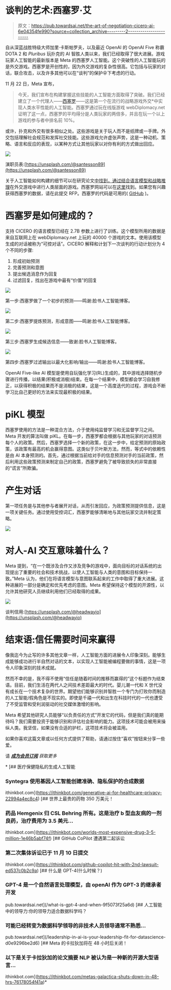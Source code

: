 # 谈判的艺术:西塞罗·艾

> 原文：<https://pub.towardsai.net/the-art-of-negotiation-cicero-ai-6e04354fe990?source=collection_archive---------2----------------------->

自从深蓝战胜特级大师加里·卡斯帕罗夫，以及最近 OpenAI 的 OpenAI Five 称霸 DOTA 2 和 *Pluribus* 玩扑克的 AI 智胜人类以来，我们已经取得了很大进展。游戏玩家人工智能的最新版本是 Meta 的西塞罗人工智能。这个突破性的人工智能玩的是外交游戏。西塞罗是开创性的，因为外交游戏的复杂性很高。它包括与玩家的对话，联合攻击，以及许多其他可以在“谈判”的保护伞下考虑的行动。

11 月 22 日，Meta 宣布，

> 今天，我们宣布在构建掌握这些技能的人工智能方面取得了突破。我们已经建立了一个代理人——[西塞罗](https://ai.facebook.com/research/cicero/)——这是第一个在流行的战略游戏外交*中实现人类水平性能的人工智能。西塞罗通过玩在线版游戏 webDiplomacy.net 证明了这一点，西塞罗的平均得分是人类玩家的两倍多，并且在玩一个以上游戏的参与者中排名前 10%。

或许，扑克和外交有很多相似之处。这些游戏是关于玩人而不是纸牌或一手牌。外交包括理解社会规范和发挥社交技能。这些游戏允许虚张声势，这是一种动机、策略、语言和反应的表现，以某种方式让其他玩家以对你有利的方式做出回应。

![](img/6eaa8d45face89d94df7b74a9c43f515.png)

演职员表:[https://unsplash.com/@santesson89](https://unsplash.com/@santesson89)

关于人工智能如何构建的细节可以在研究论文[中找到，通过结合语言模型和战略推理](https://www.science.org/doi/10.1126/science.ade9097)在外交游戏中进行人类层面的游戏。西塞罗网站可以在[这里](https://ai.facebook.com/research/cicero/diplomacy/)找到。如果您有兴趣获得西塞罗的数据，请在此提交 RFP。西塞罗的代码是可用的( [GitHub](https://github.com/facebookresearch/diplomacy_cicero?fbclid=IwAR1FDGEhhA1KU8PUZVGquThANbEGRtRefnzyxyiBSfv89YKo4TXfQoitxXo) )。

# 西塞罗是如何建成的？

支持 CICERO 的语言模型已经在 2.7B 参数上进行了训练。这个模型所用的数据是来自互联网上在 webDiplomacy.net 上玩的 40000 个游戏的文本。使用该模型生成的对话被称为“可控对话”。CICERO 解释和计划下一次谈判的行动计划分为 4 个不同的步骤:

1.  形成初始预测
2.  完善预测和意图
3.  提出候选消息作为回复
4.  过滤回复，找出在游戏中最有“价值”的回复

![](img/712c7db3671a14e39854a8a9dceab533.png)

第一步:西塞罗做了一个初步的预测——鸣谢:脸书人工智能博客。

![](img/38548afedbca15bfc6c5f7d62e210cf2.png)

第二步:西塞罗提炼预测，形成意图——鸣谢:脸书人工智能博客。

![](img/29304b2701a3f9a0d99339404602b148.png)

第三步:西塞罗生成候选信息——致谢:脸书人工智能博客。

![](img/ee87b91d8619212edda1ff86082d14e6.png)

第四步:西塞罗过滤输出以最大化影响/输出——鸣谢:脸书人工智能博客。

OpenAI Five-like AI 模型是使用自玩强化学习(RL)生成的，其中游戏选择随机步骤进行传播，以结果(积极或消极)结束。在每一个结果中，模型都会学习自我修正，以获得积极的结果而不是消极的结果，这是一个高度迭代的过程，游戏会不断学习比自己更好的方法来实现最积极的结果。

# piKL 模型

西塞罗使用的方法是一种混合方法，介于使用纯监督学习和无监督学习之间。Meta 开发的算法叫做 piKL。在每一步，西塞罗都会根据与其他玩家的对话预测每个人的政策。然后，西塞罗选择一个新的政策，在这一步中，给定预测的原始政策，该政策有最高的机会赢得意图。这类似于贝叶斯方法，然而，等式中的依赖性是由 AI 本身预测的。首先，通过根据当前给对手的信息预测对手的当前政策，然后利用这些政策预测来制定自己的政策，西塞罗避免了被导致损失的非常直接的“谎言”所欺骗。

# 产生对话

第一项任务是与其他参与者展开对话，从而引发回应，为政策预测提供信息，这是一项关键任务。通过使用受控词汇，西塞罗能够清晰地与其他玩家交流并制定策略。

![](img/f480b737432fe9336a8b9ebc7d5db659.png)

# 对人-AI 交互意味着什么？

Meta 提到，“在一个既涉及合作又涉及竞争的游戏中，面向目标的对话系统的出现提出了重要的社会和技术挑战，以使人工智能与人类的意图和目标保持一致。”Meta 认为，他们在将语言模型与意图联系起来的工作中取得了重大进展。这种进展的一部分是确定和优先考虑的意图。Meta 希望保持这个模型的开源性，以允许其他研究人员继续利用他们已经取得的成果。

![](img/38842dcfc3a36a3748a28aa6ff3dc982.png)

谈判信用:[https://unsplash.com/@headwayio](https://unsplash.com/@headwayio)

# 结束语:信任需要时间来赢得

像我迄今为止写的许多其他文章一样，人工智能方面的进展令人印象深刻。能够生成能够成功进行半自然对话的文本，以实现人工智能被编程要做的事情，这是一项令人印象深刻的技术成就。

然而不幸的是，我不得不使用“信任是随着时间的推移而赢得的”这个标题作为结束语。目前，我们生活在两代人之间技术差距最大的时代。婴儿潮一代和 X 世代没有成长在一个技术复杂的世界。期望他们能够识别并智胜一个专门为打败你而制造的人工智能/假角色是不现实的。即使是千禧一代和出生在科技时代的一代也遭受了不受监管和受利润驱动的社交媒体激增的影响。

Meta 希望其他研究人员能够“以负责任的方式”开发它的代码，但是我们真的能期待吗？我们需要投资于能够识别和评估社会影响的能力。这项技术可能会被用来操纵人类。我坚信，如果没有合适的护栏，这项技术将会被滥用。

如果你喜欢这篇文章或以任何方式提供了帮助，请通过按住“喜欢”按钮来分享一些爱。

请 [***成为会员***](https://ithinkbot.com/membership)*[***订阅***](https://ithinkbot.com/subscribe) 获取更多*

*[](https://ithinkbot.com/generative-ai-for-healthcare-privacy-22994a4ec8c4) [## 医疗保健隐私的生成人工智能

### Syntegra 使用基因人工智能创建准确、隐私保护的合成数据

ithinkbot.com](https://ithinkbot.com/generative-ai-for-healthcare-privacy-22994a4ec8c4) [](https://ithinkbot.com/worlds-most-expensive-drug-3-5-million-1e46b5abf74f) [## 世界上最贵的药物 350 万美元！

### 药品 Hemgenix 归 CSL Behring 所有。这是治疗 b 型血友病的一剂良药，治疗费用为 3.5 美元…

ithinkbot.com](https://ithinkbot.com/worlds-most-expensive-drug-3-5-million-1e46b5abf74f) [](https://ithinkbot.com/github-copilot-hit-with-2nd-lawsuit-ed537c0b2c9a) [## GitHub CoPilot 遭遇第二起诉讼

### 第二次集体诉讼已于 11 月 10 日提交

ithinkbot.com](https://ithinkbot.com/github-copilot-hit-with-2nd-lawsuit-ed537c0b2c9a) [](/what-is-gpt-4-and-when-9f5073f25a6d) [## 什么是 GPT-4(什么时候？)

### GPT-4 是一个自然语言处理模型，由 openAI 作为 GPT-3 的继承者开发

pub.towardsai.net](/what-is-gpt-4-and-when-9f5073f25a6d) [](/leadership-in-ai-is-your-leadership-fit-for-datascience-d0e9296be2d6) [## 人工智能中的领导力:你的领导力适合数据科学吗？

### 可能已经转变为数据科学领导的非技术人员领导通常不熟悉…

pub.towardsai.net](/leadership-in-ai-is-your-leadership-fit-for-datascience-d0e9296be2d6) [](https://ithinkbot.com/metas-galactica-shuts-down-in-48-hrs-76178054f41a) [## Meta 的卡拉狄加将在 48 小时后关闭！

### 以下是关于卡拉狄加的论文摘要 NLP 被认为是一种新的开源大型语言…

ithinkbot.com](https://ithinkbot.com/metas-galactica-shuts-down-in-48-hrs-76178054f41a)*